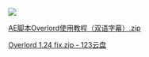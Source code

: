 ![](https://qhdtc.oss-cn-chengdu.aliyuncs.com/obsidian/6305120e57cbfca965b77bb5d015e34f_dnNhGqb1lv.jpeg)

[AE脚本Overlord使用教程（双语字幕）.zip](AE脚本Overlord使用教程（双语字幕）_q0KhKeIABp.zip)

[Overlord 1.24 fix.zip - 123云盘](https://www.123pan.com/s/rjnUVv-lW8kd)
